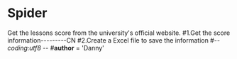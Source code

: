 # Spider
Get the lessons score from the university's official website.
#1.Get the score information---------CN
#2.Create a Excel file to save the information
#-*- coding:utf8 -*-
#__author__ = 'Danny'
